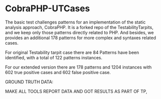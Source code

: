 # CobraPHP-UTCases

The basic test challenges patterns for an implementation of the static analysis approach, CobraPHP. It is a forked repo of the TestabilityTarpits, and we keep only those patterns directly related to PHP. And besides, we provides an additional 178 patterns for more complex and syntaxes related cases. 

For original Testability tarpit case there are 84 Patterns have been identified, with a total of 122 patterns instances.

For our extended version there are 178 patterns and 1204 instances with 602 true positive cases and 602 false positive case. 

GROUND TRUTH DATA: 

MAKE ALL TOOLS REPORT DATA AND GOT RESULTS AS PART OF TP,